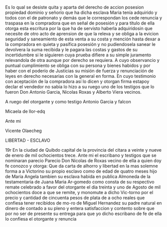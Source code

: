 Es lo qual se desiste quita y aparta del derecho de accion posesion propiedad dominio y señorío que ha dicha esclava Maria tenía adquirido y todos con el de patronato y demás que le correspondan los cede renuncia y traspasa en la compradora que en señal de posesión y para título de ella otorga esta escritura por la que ha de servisto haberla adquiridosin que necesite de otro acto de aprension de que la releva y se obliga a la evicion seguridad y saneamiento de esta venta a su costa y mención hasta dexar a la compradora en quieta y pasífica posesión y no pudiendosela sanear le devolvera la suma recibida y le pagara las costas y gastos de su incertidumbre si le siguieren cuya prueba difiere a su simple juramento relevandola de otra aunque por derecho se requiera. A cuyo observancio y puntual cumplimiento se obliga con su persona y bienes habidos y por haber con el poderío de Justicias su misión de fuerza y renunciación de leyes en derecho necesarias con la general en forma. En cuyo testimonio con aceptación de la compradora así lo dicen y otorgan firma estapoy declar el vendedor no sabia lo hizo a su ruego uno de los testigos que lo fueron Don Antonio Garcia, Nicolas Roxas y Alberto Viera vecinos.

A ruego del otorgante y como testigo Antonio Garcia y falcon

Micaela de llor-edq

Ante mi

Vicente Olaecheg

LIBERTAD - ESCLAVO

19r En la ciudad de Quibdo capital de la provincia del citara a veinte y nueve de enero de mil ochocientos trece. Ante mi el escribano y testigos que se nominaran parecio Parecio Don Nicolas de Roxas vecino de ella a quien doy fe conozco y otorga: Que da carta de alhorro y libertad en la mas solemne forma a a Victorino su propio esclavo como de edad de quatro meses hijo de Maria Angela tambien su esclava habida en publica Almoneda de la testamentaria de Juana Maria Ar-gomedo como consta de su respectivo remate celebrado a favor del otorgante el dia treinta y uno de Agosto de mil ochocientos doce a que se remite, y monomute a dicho Vic-torno por el precio y cantidad de cincuenta pesos de plata de a ocho reales que confiesa tener recibidos de mo-ro de Miguel Hernandez su padre natural en dinero de contado a su pleno y entera satisfaccion y contento sobre que por no ser de presente su entrega para que yo dicho escribano de fe de ella lo confiesa el otorgante y renuncia